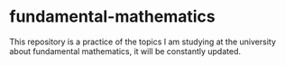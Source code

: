 # fundamental-mathematics
This repository is a practice of the topics I am studying at the university about fundamental mathematics, it will be constantly updated.
